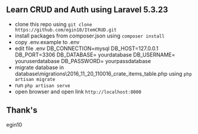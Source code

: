 Learn CRUD and Auth using Laravel 5.3.23
---
- clone this repo using `git clone https://github.com/egin10/ItemCRUD.git`
- install packages from composer.json using `composer install`
- copy .env.example to .env
- edit file .env DB_CONNECTION=mysql
DB_HOST=127.0.0.1
DB_PORT=3306
DB_DATABASE= yourdatabase
DB_USERNAME= youruserdatabase
DB_PASSWORD= yourpassdatabase
- migrate database in database\migrations\2016_11_20_110016_crate_items_table.php using `php artisan migrate`
- run `php artisan serve`
- open browser and open link `http://localhost:8000`

Thank's
---
egin10
